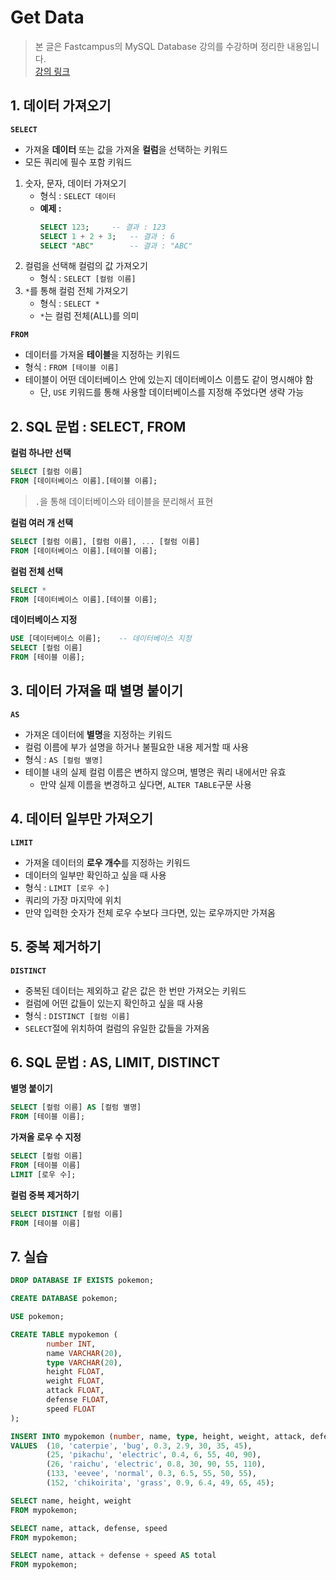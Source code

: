 # **Get Data**

> 본 글은 Fastcampus의 MySQL Database 강의를 수강하며 정리한 내용입니다.  
> [강의 링크](https://fastcampus.co.kr/data_online_sql)

## **1. 데이터 가져오기**

**`SELECT`**
* 가져올 **데이터** 또는 값을 가져올 **컬럼**을 선택하는 키워드
* 모든 쿼리에 필수 포함 키워드

1. 숫자, 문자, 데이터 가져오기
	* 형식 : `SELECT 데이터`
	* **예제 :**
		```SQL
		SELECT 123;		-- 결과 : 123
		SELECT 1 + 2 + 3;	-- 결과 : 6
		SELECT "ABC"		-- 결과 : "ABC"
		```
2. 컬럼을 선택해 컬럼의 값 가져오기
	* 형식 : `SELECT [컬럼 이름]`
3. `*`를 통해 컬럼 전체 가져오기
	* 형식 : `SELECT *`
	* `*`는 컬럼 전체(ALL)를 의미

**`FROM`**
* 데이터를 가져올 **테이블**을 지정하는 키워드
* 형식 : `FROM [테이블 이름]`
* 테이블이 어떤 데이터베이스 안에 있는지 데이터베이스 이름도 같이 명시해야 함
	* 단, `USE` 키워드를 통해 사용할 데이터베이스를 지정해 주었다면 생략 가능

## **2. SQL 문법 : SELECT, FROM**

**컬럼 하나만 선택**

```SQL
SELECT [컬럼 이름]
FROM [데이터베이스 이름].[테이블 이름];
```

> `.`을 통해 데이터베이스와 테이블을 분리해서 표현

**컬럼 여러 개 선택**

```SQL
SELECT [컬럼 이름], [컬럼 이름], ... [컬럼 이름]
FROM [데이터베이스 이름].[테이블 이름];
```

**컬럼 전체 선택**

```SQL
SELECT *
FROM [데이터베이스 이름].[테이블 이름];
```

**데이터베이스 지정**

```SQL
USE [데이터베이스 이름];	-- 데이터베이스 지정
SELECT [컬럼 이름]
FROM [테이블 이름];
```

## **3. 데이터 가져올 때 별명 붙이기**

**`AS`**
* 가져온 데이터에 **별명**을 지정하는 키워드
* 컬럼 이름에 부가 설명을 하거나 불필요한 내용 제거할 때 사용
* 형식 : `AS [컬럼 별명]`
* 테이블 내의 실제 컬럼 이름은 변하지 않으며, 별명은 쿼리 내에서만 유효
	* 만약 실제 이름을 변경하고 싶다면, `ALTER TABLE`구문 사용


## **4. 데이터 일부만 가져오기**

**`LIMIT`**
* 가져올 데이터의 **로우 개수**를 지정하는 키워드
* 데이터의 일부만 확인하고 싶을 때 사용
* 형식 : `LIMIT [로우 수]`
* 쿼리의 가장 마지막에 위치
* 만약 입력한 숫자가 전체 로우 수보다 크다면, 있는 로우까지만 가져옴

## **5. 중복 제거하기**

**`DISTINCT`**
* 중복된 데이터는 제외하고 같은 값은 한 번만 가져오는 키워드
* 컬럼에 어떤 값들이 있는지 확인하고 싶을 때 사용
* 형식 : `DISTINCT [컬럼 이름]`
* `SELECT`절에 위치하여 컬럼의 유일한 값들을 가져옴

## **6. SQL 문법 : AS, LIMIT, DISTINCT**

**별명 붙이기**

```SQL
SELECT [컬럼 이름] AS [컬럼 별명]
FROM [테이블 이름];
```

**가져올 로우 수 지정**

```SQL
SELECT [컬럼 이름]
FROM [테이블 이름]
LIMIT [로우 수];
```

**컬럼 중복 제거하기**

```SQL
SELECT DISTINCT [컬럼 이름]
FROM [테이블 이름]
```

## **7. 실습**

```SQL
DROP DATABASE IF EXISTS pokemon;

CREATE DATABASE pokemon;

USE pokemon;

CREATE TABLE mypokemon (
		number INT,
		name VARCHAR(20),
		type VARCHAR(20),
		height FLOAT,
		weight FLOAT,
		attack FLOAT,
		defense FLOAT,
		speed FLOAT
);

INSERT INTO mypokemon (number, name, type, height, weight, attack, defense, speed)
VALUES	(10, 'caterpie', 'bug', 0.3, 2.9, 30, 35, 45),
		(25, 'pikachu', 'electric', 0.4, 6, 55, 40, 90),
		(26, 'raichu', 'electric', 0.8, 30, 90, 55, 110),
		(133, 'eevee', 'normal', 0.3, 6.5, 55, 50, 55),
		(152, 'chikoirita', 'grass', 0.9, 6.4, 49, 65, 45);

SELECT name, height, weight
FROM mypokemon;

SELECT name, attack, defense, speed
FROM mypokemon;

SELECT name, attack + defense + speed AS total
FROM mypokemon;
```
